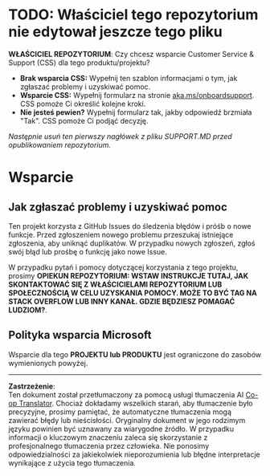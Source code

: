 <!--
CO_OP_TRANSLATOR_METADATA:
{
  "original_hash": "b7244261ee19497082edf33bcce64717",
  "translation_date": "2025-09-03T17:05:13+00:00",
  "source_file": "SUPPORT.md",
  "language_code": "pl"
}
-->
# TODO: Właściciel tego repozytorium nie edytował jeszcze tego pliku

**WŁAŚCICIEL REPOZYTORIUM**: Czy chcesz wsparcie Customer Service & Support (CSS) dla tego produktu/projektu?

- **Brak wsparcia CSS:** Wypełnij ten szablon informacjami o tym, jak zgłaszać problemy i uzyskiwać pomoc.
- **Wsparcie CSS:** Wypełnij formularz na stronie [aka.ms/onboardsupport](https://aka.ms/onboardsupport). CSS pomoże Ci określić kolejne kroki.
- **Nie jesteś pewien?** Wypełnij formularz tak, jakby odpowiedź brzmiała "Tak". CSS pomoże Ci podjąć decyzję.

*Następnie usuń ten pierwszy nagłówek z pliku SUPPORT.MD przed opublikowaniem repozytorium.*

# Wsparcie

## Jak zgłaszać problemy i uzyskiwać pomoc  

Ten projekt korzysta z GitHub Issues do śledzenia błędów i próśb o nowe funkcje. Przed zgłoszeniem nowego problemu przeszukaj istniejące zgłoszenia, aby uniknąć duplikatów. W przypadku nowych zgłoszeń, zgłoś swój błąd lub prośbę o funkcję jako nowe Issue.

W przypadku pytań i pomocy dotyczącej korzystania z tego projektu, prosimy **OPIEKUN REPOZYTORIUM: WSTAW INSTRUKCJE TUTAJ, JAK SKONTAKTOWAĆ SIĘ Z WŁAŚCICIELAMI REPOZYTORIUM LUB SPOŁECZNOŚCIĄ W CELU UZYSKANIA POMOCY. MOŻE TO BYĆ TAG NA STACK OVERFLOW LUB INNY KANAŁ. GDZIE BĘDZIESZ POMAGAĆ LUDZIOM?**.

## Polityka wsparcia Microsoft  

Wsparcie dla tego **PROJEKTU lub PRODUKTU** jest ograniczone do zasobów wymienionych powyżej.

---

**Zastrzeżenie**:  
Ten dokument został przetłumaczony za pomocą usługi tłumaczenia AI [Co-op Translator](https://github.com/Azure/co-op-translator). Chociaż dokładamy wszelkich starań, aby tłumaczenie było precyzyjne, prosimy pamiętać, że automatyczne tłumaczenia mogą zawierać błędy lub nieścisłości. Oryginalny dokument w jego rodzimym języku powinien być uznawany za wiarygodne źródło. W przypadku informacji o kluczowym znaczeniu zaleca się skorzystanie z profesjonalnego tłumaczenia przez człowieka. Nie ponosimy odpowiedzialności za jakiekolwiek nieporozumienia lub błędne interpretacje wynikające z użycia tego tłumaczenia.